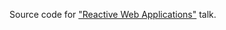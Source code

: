 Source code for ["Reactive Web Applications"](https://2015.event.springone2gx.com/schedule/sessions/reactive_web_applications.html) talk.

